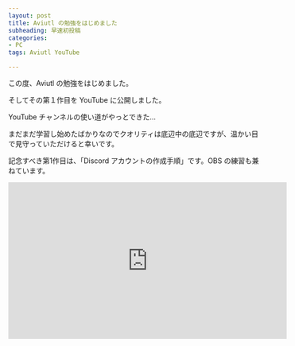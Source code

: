 ```yaml
---
layout: post
title: Aviutl の勉強をはじめました
subheading: 早速初投稿
categories:
- PC
tags: Aviutl YouTube

---
```

この度、Aviutl の勉強をはじめました。

そしてその第１作目を YouTube に公開しました。

YouTube チャンネルの使い道がやっとできた...

まだまだ学習し始めたばかりなのでクオリティは底辺中の底辺ですが、温かい目で見守っていただけると幸いです。

記念すべき第1作目は、「Discord アカウントの作成手順」です。OBS の練習も兼ねています。



<iframe width="560" height="315" src="https://www.youtube.com/embed/QzKQBk09cOI" title="YouTube video player" frameborder="0" allow="accelerometer; autoplay; clipboard-write; encrypted-media; gyroscope; picture-in-picture" allowfullscreen></iframe>